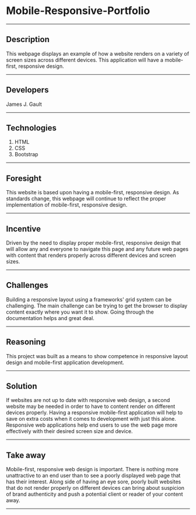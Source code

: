 # Mobile-Responsive-Portfolio

---

## Description

This webpage displays an example of how a website renders on a variety of screen sizes across different devices. This application will have a mobile-first, responsive design.

---

## Developers

James J. Gault

---

## Technologies

1. HTML
2. CSS
3. Bootstrap

---

## Foresight

This website is based upon having a mobile-first, responsive design. As standards change, this webpage will continue to reflect the proper implementation of mobile-first, responsive design.

---

## Incentive

Driven by the need to display proper mobile-first, responsive design that will allow any and everyone to navigate this page and any future web pages with content that renders properly across different devices and screen sizes.

---

## Challenges

Building a responsive layout using a frameworks' grid system can be challenging. The main challenge can be trying to get the browser to display content exactly where you want it to show. Going through the documentation helps and great deal.

---

## Reasoning

This project was built as a means to show competence in responsive layout design and mobile-first application development.

---

## Solution

If websites are not up to date with responsive web design, a second website may be needed in order to have to content render on different devices properly. Having a responsive mobile-first application will help to save on extra costs when it comes to development with just this alone. Responsive web applications help end users to use the web page more effectively with their desired screen size and device.

---

## Take away

Mobile-first, responsive web design is important. There is nothing more unattractive to an end user than to see a poorly displayed web page that has their interest. Along side of having an eye sore, poorly built websites that do not render properly on different devices can bring about suspicion of brand authenticity and push a potential client or reader of your content away.

---